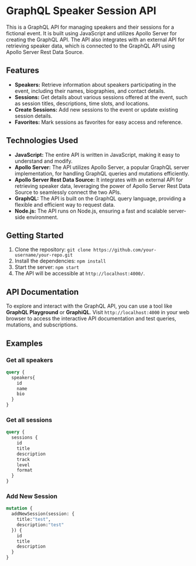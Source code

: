 # GraphQL Speaker Session API

This is a GraphQL API for managing speakers and their sessions for a fictional event. It is built using JavaScript and utilizes Apollo Server for creating the GraphQL API. The API also integrates with an external API for retrieving speaker data, which is connected to the GraphQL API using Apollo Server Rest Data Source.

## Features

- **Speakers:** Retrieve information about speakers participating in the event, including their names, biographies, and contact details.
- **Sessions:** Get details about various sessions offered at the event, such as session titles, descriptions, time slots, and locations.
- **Create Sessions:** Add new sessions to the event or update existing session details.
- **Favorites:** Mark sessions as favorites for easy access and reference.

## Technologies Used

- **JavaScript:** The entire API is written in JavaScript, making it easy to understand and modify.
- **Apollo Server:** The API utilizes Apollo Server, a popular GraphQL server implementation, for handling GraphQL queries and mutations efficiently.
- **Apollo Server Rest Data Source:** It integrates with an external API for retrieving speaker data, leveraging the power of Apollo Server Rest Data Source to seamlessly connect the two APIs.
- **GraphQL:** The API is built on the GraphQL query language, providing a flexible and efficient way to request data.
- **Node.js:** The API runs on Node.js, ensuring a fast and scalable server-side environment.

## Getting Started

1. Clone the repository: `git clone https://github.com/your-username/your-repo.git`
2. Install the dependencies: `npm install`
3. Start the server: `npm start`
4. The API will be accessible at `http://localhost:4000/`.

## API Documentation

To explore and interact with the GraphQL API, you can use a tool like **GraphQL Playground** or **GraphiQL**. Visit `http://localhost:4000` in your web browser to access the interactive API documentation and test queries, mutations, and subscriptions.

## Examples

### Get all speakers

```graphql
query {
  speakers{
    id
    name
    bio
  }
}
```

### Get all sessions
```graphql
query {
  sessions {
    id
    title
    description
    track
    level
    format
  }
}
```

### Add New Session 

```graphql
mutation {
  addNewSession(session: {
    title:"test",
    description:"test"
  }) {
    id
    title
    description
  }
}
```